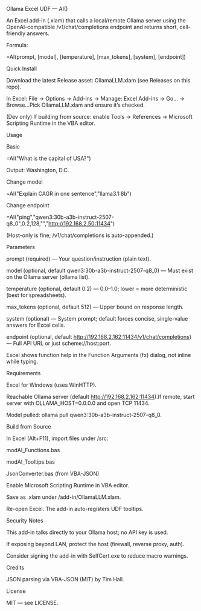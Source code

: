 Ollama Excel UDF — AI()

An Excel add-in (.xlam) that calls a local/remote Ollama server using the OpenAI-compatible /v1/chat/completions endpoint and returns short, cell-friendly answers.

Formula:

=AI(prompt, [model], [temperature], [max_tokens], [system], [endpoint])

Quick Install

Download the latest Release asset: OllamaLLM.xlam (see Releases on this repo).

In Excel: File → Options → Add-ins → Manage: Excel Add-ins → Go… → Browse…Pick OllamaLLM.xlam and ensure it’s checked.

(Dev only) If building from source: enable Tools → References → Microsoft Scripting Runtime in the VBA editor.

Usage

Basic

=AI("What is the capital of USA?")

Output: Washington, D.C.

Change model

=AI("Explain CAGR in one sentence","llama3.1:8b")

Change endpoint

=AI("ping","qwen3:30b-a3b-instruct-2507-q8_0",0.2,128,"","http://192.168.2.50:11434")

(Host-only is fine; /v1/chat/completions is auto-appended.)

Parameters

prompt (required) — Your question/instruction (plain text).

model (optional, default qwen3:30b-a3b-instruct-2507-q8_0) — Must exist on the Ollama server (ollama list).

temperature (optional, default 0.2) — 0.0–1.0; lower = more deterministic (best for spreadsheets).

max_tokens (optional, default 512) — Upper bound on response length.

system (optional) — System prompt; default forces concise, single-value answers for Excel cells.

endpoint (optional, default http://192.168.2.162:11434/v1/chat/completions) — Full API URL or just scheme://host:port.

Excel shows function help in the Function Arguments (fx) dialog, not inline while typing.

Requirements

Excel for Windows (uses WinHTTP).

Reachable Ollama server (default http://192.168.2.162:11434).If remote, start server with OLLAMA_HOST=0.0.0.0 and open TCP 11434.

Model pulled: ollama pull qwen3:30b-a3b-instruct-2507-q8_0.

Build from Source

In Excel (Alt+F11), import files under /src:

modAI_Functions.bas

modAI_Tooltips.bas

JsonConverter.bas (from VBA-JSON)

Enable Microsoft Scripting Runtime in VBA editor.

Save as .xlam under /add-in/OllamaLLM.xlam.

Re-open Excel. The add-in auto-registers UDF tooltips.

Security Notes

This add-in talks directly to your Ollama host; no API key is used.

If exposing beyond LAN, protect the host (firewall, reverse proxy, auth).

Consider signing the add-in with SelfCert.exe to reduce macro warnings.

Credits

JSON parsing via VBA-JSON (MIT) by Tim Hall.

License

MIT — see LICENSE.

